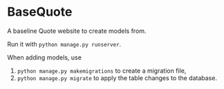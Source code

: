 # BaseQuote

A baseline Quote website to create models from.

Run it with `python manage.py runserver`.

When adding models, use

1. `python manage.py makemigrations` to create a migration file,
2. `python manage.py migrate` to apply the table changes to the database.
